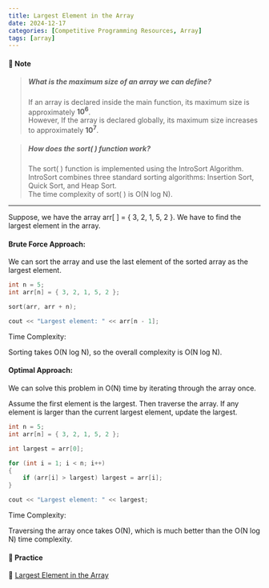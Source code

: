```yaml
---
title: Largest Element in the Array
date: 2024-12-17
categories: [Competitive Programming Resources, Array]
tags: [array]
---
```


#### **📝 Note**

> ##### What is the maximum size of an array we can define?
> If an array is declared inside the main function, its maximum size is approximately **10<sup>6</sup>**.\
> However, If the array is declared globally, its maximum size increases to approximately **10<sup>7</sup>**.

> ##### How does the sort( ) function work?
> The sort( ) function is implemented using the IntroSort Algorithm.\
> IntroSort combines three standard sorting algorithms: Insertion Sort, Quick Sort, and Heap Sort.\
> The time complexity of sort( ) is O(N log N).

---

Suppose, we have the array arr[ ] = { 3, 2, 1, 5, 2 }. We have to find the largest element in the array.

#### Brute Force Approach:

We can sort the array and use the last element of the sorted array as the largest element.

```cpp
int n = 5;
int arr[n] = { 3, 2, 1, 5, 2 };

sort(arr, arr + n);

cout << "Largest element: " << arr[n - 1];
```

Time Complexity:

Sorting takes O(N log N), so the overall complexity is O(N log N).

#### Optimal Approach:

We can solve this problem in O(N) time by iterating through the array once.

Assume the first element is the largest. Then traverse the array. If any element is larger than the current largest element, update the largest.

```cpp
int n = 5;
int arr[n] = { 3, 2, 1, 5, 2 };

int largest = arr[0];

for (int i = 1; i < n; i++) 
{
    if (arr[i] > largest) largest = arr[i];
}

cout << "Largest element: " << largest;
```

Time Complexity:

Traversing the array once takes O(N), which is much better than the O(N log N) time complexity.

#### **🎯 Practice** 

🔗 [Largest Element in the Array](https://www.naukri.com/code360/problems/largest-element-in-the-array-largest-element-in-the-array_5026279)
